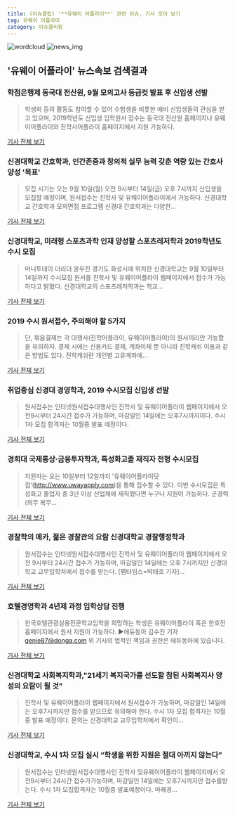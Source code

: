 ```yaml
---
title: (이슈클립) '**유웨이 어플라이**' 관련 이슈, 기사 모아 보기
tag: 유웨이 어플라이
category: 이슈클리핑
---
```

![wordcloud](https://s3.ap-northeast-2.amazonaws.com/lyrics101-wordcloud/2018-09-06-1536239640.png)
![news_img](https://user-images.githubusercontent.com/42597476/44507050-1206f400-a6e4-11e8-8d98-7ffbfebb353f.png)
## **'**유웨이 어플라이**'** 뉴스속보 검색결과
### 학점은행제 동국대 전산원, 9월 모의고사 등급컷 발표 후 신입생 선발

>학생회 등의 활동도 참여할 수 있어 수험생을 비롯한 예비 신입생들의 관심을 받고 있으며, 2019학년도 신입생 입학원서 접수는 동국대 전산원 홈페이지나 유웨이어플라이와 진학사어플라이 홈페이지에서 지원 가능하다.

<a href="http://www.kgdm.co.kr/news/articleView.html?idxno=605557" target="_blank">기사 전체 보기</a>

### 신경대학교 간호학과, 인간존중과 창의적 실무 능력 갖춘 역량 있는 간호사 양성 '목표'

>모집 시기는 오는 9월 10일(월) 오전 9시부터 14일(금) 오후 7시까지 신입생을 모집할 예정이며, 원서접수는 진학사 및 유웨이어플라이에서 가능하다. 신경대학교 간호학과 모의면접 프로그램 신경대 간호학과는 다양한...

<a href="http://www.stardailynews.co.kr/news/articleView.html?idxno=214559" target="_blank">기사 전체 보기</a>

### 신경대학교, 미래형 스포츠과학 인재 양성할 스포츠레저학과 2019학년도 수시 모집

>머니투데이 더리더 윤우진 경기도 화성시에 위치한 신경대학교는 9월 10일부터 14일까지 수시모집 원서를 진학사 및 유웨이어플라이 웹페이지에서 접수가 가능하다고 밝혔다. 신경대학교의 스포츠레저학과는 학교...

<a href="http://theleader.mt.co.kr/articleView.html?no=2018090620367835754" target="_blank">기사 전체 보기</a>

### 2019 수시 원서접수, 주의해야 할 5가지

>단, 묶음결제는 각 대행사(진학어플라이, 유웨이어플라이)의 원서끼리만 가능함을 유의하자. 결제 시에는 신용카드 결제, 계좌이체 뿐 아니라 진학캐쉬 이용과 같은 방법도 있다.  진학캐쉬란 개인별 고유계좌에...

<a href="http://www.ggilbo.com/news/articleView.html?idxno=543610" target="_blank">기사 전체 보기</a>

### 취업중심 신경대 경영학과, 2019 수시모집 신입생 선발

>원서접수는 인터넷원서접수대행사인 진학사 및 유웨이어플라이 웹페이지에서 오전9시부터 24시간 접수가 가능하며, 마감일인 14일에는 오후7시까지이다. 수시 1차 모집 합격자는 10월중 발표 예정이다.

<a href="http://www.polinews.co.kr/news/article.html?no=366621" target="_blank">기사 전체 보기</a>

### 경희대 국제통상·금융투자학과, 특성화고졸 재직자 전형 수시모집

>지원자는 오는 10일부터 12일까지 '유웨이어플라이닷컴‘(http://www.uwayapply.com)을 통해 접수할 수 있다. 이번 수시모집은 특성화고 졸업자 중 3년 이상 산업체에 재직했다면 누구나 지원이 가능하다. 군경력(의무 복무...

<a href="http://news.mt.co.kr/mtview.php?no=2018090609447442391" target="_blank">기사 전체 보기</a>

### 경찰학의 메카, 젊은 경찰관의 요람 신경대학교 경찰행정학과

>원서접수는 인터넷원서접수대행사인 진학사 및 유웨이어플라이 웹페이지에서 오전 9시부터 24시간 접수가 가능하며, 마감일인 14일에는 오후 7시까지만 신경대학교 교무입학처에서 접수를 받는다. [팸타임스=박태호 기자]...

<a href="http://famtimes.co.kr/news/view/56960" target="_blank">기사 전체 보기</a>

### 호텔경영학과 4년제 과정 입학상담 진행

>한국호텔관광실용전문학교입학을 희망하는 학생은 유웨이어플라이 혹은 한호전 홈페이지에서 원서 지원이 가능하다. ▶에듀동아 김수진 기자 genie87@donga.com 위 기사의 법적인 책임과 권한은 에듀동아에 있습니다.

<a href="http://edu.donga.com/?p=article&ps=view&at_no=20180906145841576755" target="_blank">기사 전체 보기</a>

### 신경대학교 사회복지학과,"21세기 복지국가를 선도할 참된 사회복지사 양성의 요람이 될 것"

>진학사 및 유웨이어플라이 웹페이지에서 원서접수가 가능하며, 마감일인 14일에는 오후7시까지만 접수를 받으므로 유의해야 한다. 수시 1차 모집 합격자는 10월중 발표 예정이다. 문의는 신경대학교 교무입학처에서 확인이...

<a href="http://www.dailysecu.com/?mod=news&act=articleView&idxno=38310" target="_blank">기사 전체 보기</a>

### 신경대학교, 수시 1차 모집 실시 “학생을 위한 지원은 절대 아끼지 않는다”

>원서접수는 인터넷원서접수대행사인 진학사 및유웨이어플라이 웹페이지에서 오전9시부터 24시간 접수가가능하며, 마감일인 14일에는 오후7시까지만 접수를받는다. 수시 1차 모집합격자는 10월중 발표예정이다. 마혜경...

<a href="http://www.fntimes.com/html/view.php?ud=201809061421035993c1c16452b0_18" target="_blank">기사 전체 보기</a>


